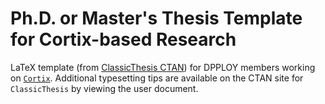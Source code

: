 # Ph.D. or Master's Thesis Template for Cortix-based Research
LaTeX template (from [ClassicThesis CTAN](https://www.ctan.org/pkg/classicthesis)) for DPPLOY members working on [`Cortix`](https://cortix.org). Additional typesetting tips are available on the CTAN site for `ClassicThesis` by viewing the user document.
